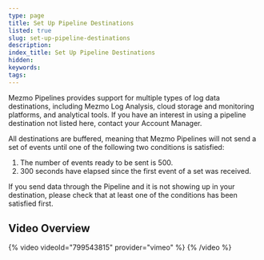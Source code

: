 ```yaml
---
type: page
title: Set Up Pipeline Destinations
listed: true
slug: set-up-pipeline-destinations
description: 
index_title: Set Up Pipeline Destinations
hidden: 
keywords: 
tags: 
---
```


Mezmo Pipelines provides support for multiple types of log data destinations, including Mezmo Log Analysis, cloud storage and monitoring platforms, and analytical tools. If you have an interest in using a pipeline destination not listed here, contact your Account Manager.

All destinations are buffered, meaning that Mezmo Pipelines will not send a set of events until one of the following two conditions is satisfied:

1. The number of events ready to be sent is 500.
2. 300 seconds have elapsed since the first event of a set was received.

If you send data through the Pipeline and it is not showing up in your destination, please check that at least one of the conditions has been satisfied first.

## Video Overview

{% video videoId="799543815" provider="vimeo" %}
{% /video %}